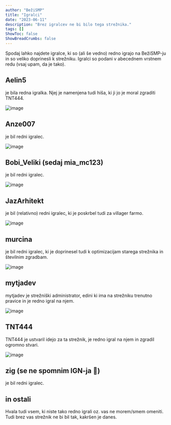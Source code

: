 ```yaml
---
author: "BežiSMP"
title: "Igralci"
date: "2023-06-11"
description: "Brez igralcev ne bi bilo tega strežnika."
tags: []
ShowToc: false
ShowBreadCrumbs: false
---
```


Spodaj lahko najdete igralce, ki so (ali še vedno) redno igrajo na BežiSMP-ju in so veliko doprinesli k strežniku. Igralci so podani v abecednem vrstnem redu (vsaj upam, da je tako).

## Aelin5

je bila redna igralka. Njej je namenjena tudi hiša, ki ji jo je moral zgraditi TNT444.

![image](https://api.mineatar.io/body/full/7a92cfba-b48f-49c5-a40c-433b891a39c0)

## Anze007

je bil redni igralec.

![image](https://api.mineatar.io/body/full/ddf6c05e-5edf-4ea1-9f61-2b5135b5f912)

## Bobi_Veliki (sedaj mia_mc123)

je bil redni igralec.

![image](https://api.mineatar.io/body/full/be01a716-d232-4cd3-8f1f-64cf28e7c4fc)

## JazArhitekt

je bil (relativno) redni igralec, ki je poskrbel tudi za villager farmo.

![image](https://api.mineatar.io/body/full/e3814888-5f02-4435-bec8-d858656ee8db)

## murcina

je bil redni igralec, ki je doprinesel tudi k optimizacijam starega strežnika in številnim zgradbam.

![image](https://api.mineatar.io/body/full/798af00d-c43e-40d1-b24c-ef39453656c4)

## mytjadev

mytjadev je strežniški administrator, edini ki ima na strežniku trenutno pravice in je redno igral na njem.

![image](https://api.mineatar.io/body/full/9de164af-0b6e-4691-af64-f1fc025819d2)

## TNT444

TNT444 je ustvaril idejo za ta strežnik, je redno igral na njem in zgradil ogromno stvari.

![image](https://api.mineatar.io/body/full/b4bca7a6-dfef-4ee9-b835-d9aa247c5891)

## zig (se ne spomnim IGN-ja 😬)

je bil redni igralec.

## in ostali

Hvala tudi vsem, ki niste tako redno igrali oz. vas ne morem/smem omeniti. Tudi brez vas strežnik ne bi bil tak, kakršen je danes.

